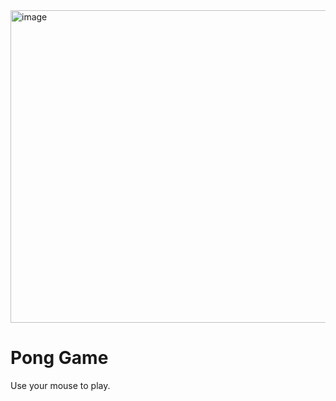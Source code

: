 <img width="800" height="500" alt="image" src="https://github.com/user-attachments/assets/298b3f8a-4285-47f5-a91c-c3f6bf75f1ff" />

# Pong Game
Use your mouse to play.
